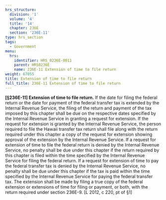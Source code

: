 ```yaml
---
hrs_structure:
  division: '1'
  volume: '4'
  title: '14'
  chapter: 236E
  section: '236E-11'
type: hrs_section
tags:
  - Government
menu:
  hrs:
    identifier: HRS_0236E-0011
    parent: HRS0236E
    name: 236E-11 Extension of time to file return
weight: 67055
title: Extension of time to file return
full_title: 236E-11 Extension of time to file return
---
```

**[§236E-11] Extension of time to file return.** If the date for filing the federal return or the date for payment of the federal transfer tax is extended by the Internal Revenue Service, the filing of the return and payment of the tax imposed by this chapter shall be due on the respective dates specified by the Internal Revenue Service in granting a request for extension. If the request for extension is granted by the Internal Revenue Service, the person required to file the Hawaii transfer tax return shall file along with the return required under this chapter a copy of the request for extension showing approval of the extension by the Internal Revenue Service. If a request for extension of time to file the federal return is denied by the Internal Revenue Service, no penalty shall be due under this chapter if the return required by this chapter is filed within the time specified by the Internal Revenue Service for filing the federal return. If a request for extension of time to pay the federal transfer tax is denied by the Internal Revenue Service, no penalty shall be due under this chapter if the tax is paid within the time specified by the Internal Revenue Service for paying the federal transfer tax. The extension shall be made by filing a true copy of the federal extension or extensions of time for filing or payment, or both, with the return required under section 236E-9\. [L 2012, c 220, pt of §1]